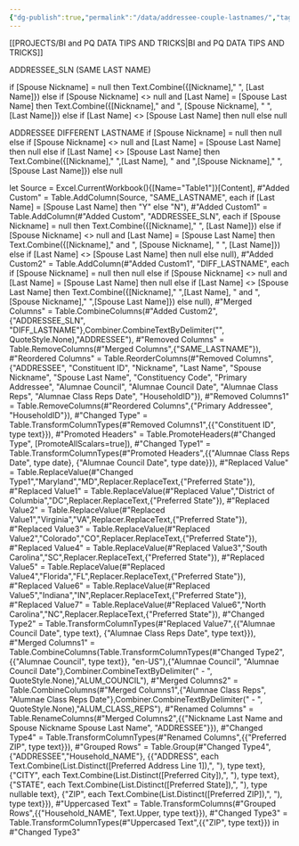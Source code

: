 ```yaml
---
{"dg-publish":true,"permalink":"/data/addressee-couple-lastnames/","tags":["Power_query","Data"],"noteIcon":""}
---
```


[[PROJECTS/BI and PQ DATA TIPS AND TRICKS\|BI and PQ DATA TIPS AND TRICKS]]

ADDRESSEE_SLN (SAME LAST NAME)

if [Spouse Nickname] = null then 
Text.Combine({[Nickname]," ", [Last Name]})
else if [Spouse Nickname] <> null and [Last Name] = [Spouse Last Name] then 
Text.Combine({[Nickname]," and ", [Spouse Nickname], " ", [Last Name]}) 
else if [Last Name] <> [Spouse Last Name] then null 
else null

ADDRESSEE DIFFERENT LASTNAME
if [Spouse Nickname] = null then 
null
else if [Spouse Nickname] <> null and [Last Name] = [Spouse Last Name] then 
null
else if [Last Name] <> [Spouse Last Name] then 
Text.Combine({[Nickname]," ",[Last Name], " and ",[Spouse Nickname]," ",[Spouse Last Name]})
else null


let
    Source = Excel.CurrentWorkbook(){[Name="Table1"]}[Content],
    #"Added Custom" = Table.AddColumn(Source, "SAME_LASTNAME", each if [Last Name] = [Spouse Last Name] then "Y" else "N"),
    #"Added Custom1" = Table.AddColumn(#"Added Custom", "ADDRESSEE_SLN", each if [Spouse Nickname] = null then 
Text.Combine({[Nickname]," ", [Last Name]})
else if [Spouse Nickname] <> null and [Last Name] = [Spouse Last Name] then 
Text.Combine({[Nickname]," and ", [Spouse Nickname], " ", [Last Name]}) 
else if [Last Name] <> [Spouse Last Name] then null 
else null),
    #"Added Custom2" = Table.AddColumn(#"Added Custom1", "DIFF_LASTNAME", each if [Spouse Nickname] = null then 
null
else if [Spouse Nickname] <> null and [Last Name] = [Spouse Last Name] then 
null
else if [Last Name] <> [Spouse Last Name] then 
Text.Combine({[Nickname]," ",[Last Name], " and ",[Spouse Nickname]," ",[Spouse Last Name]})
else null),
    #"Merged Columns" = Table.CombineColumns(#"Added Custom2",{"ADDRESSEE_SLN", "DIFF_LASTNAME"},Combiner.CombineTextByDelimiter("", QuoteStyle.None),"ADDRESSEE"),
    #"Removed Columns" = Table.RemoveColumns(#"Merged Columns",{"SAME_LASTNAME"}),
    #"Reordered Columns" = Table.ReorderColumns(#"Removed Columns",{"ADDRESSEE", "Constituent ID", "Nickname", "Last Name", "Spouse Nickname", "Spouse Last Name", "Constituency Code", "Primary Addressee", "Alumnae Council", "Alumnae Council Date", "Alumnae Class Reps", "Alumnae Class Reps Date", "HouseholdID"}),
    #"Removed Columns1" = Table.RemoveColumns(#"Reordered Columns",{"Primary Addressee", "HouseholdID"}),
    #"Changed Type" = Table.TransformColumnTypes(#"Removed Columns1",{{"Constituent ID", type text}}),
    #"Promoted Headers" = Table.PromoteHeaders(#"Changed Type", [PromoteAllScalars=true]),
    #"Changed Type1" = Table.TransformColumnTypes(#"Promoted Headers",{{"Alumnae Class Reps Date", type date}, {"Alumnae Council Date", type date}}),
    #"Replaced Value" = Table.ReplaceValue(#"Changed Type1","Maryland","MD",Replacer.ReplaceText,{"Preferred State"}),
    #"Replaced Value1" = Table.ReplaceValue(#"Replaced Value","District of Columbia","DC",Replacer.ReplaceText,{"Preferred State"}),
    #"Replaced Value2" = Table.ReplaceValue(#"Replaced Value1","Virginia","VA",Replacer.ReplaceText,{"Preferred State"}),
    #"Replaced Value3" = Table.ReplaceValue(#"Replaced Value2","Colorado","CO",Replacer.ReplaceText,{"Preferred State"}),
    #"Replaced Value4" = Table.ReplaceValue(#"Replaced Value3","South Carolina","SC",Replacer.ReplaceText,{"Preferred State"}),
    #"Replaced Value5" = Table.ReplaceValue(#"Replaced Value4","Florida","FL",Replacer.ReplaceText,{"Preferred State"}),
    #"Replaced Value6" = Table.ReplaceValue(#"Replaced Value5","Indiana","IN",Replacer.ReplaceText,{"Preferred State"}),
    #"Replaced Value7" = Table.ReplaceValue(#"Replaced Value6","North Carolina","NC",Replacer.ReplaceText,{"Preferred State"}),
    #"Changed Type2" = Table.TransformColumnTypes(#"Replaced Value7",{{"Alumnae Council Date", type text}, {"Alumnae Class Reps Date", type text}}),
    #"Merged Columns1" = Table.CombineColumns(Table.TransformColumnTypes(#"Changed Type2", {{"Alumnae Council", type text}}, "en-US"),{"Alumnae Council", "Alumnae Council Date"},Combiner.CombineTextByDelimiter(" - ", QuoteStyle.None),"ALUM_COUNCIL"),
    #"Merged Columns2" = Table.CombineColumns(#"Merged Columns1",{"Alumnae Class Reps", "Alumnae Class Reps Date"},Combiner.CombineTextByDelimiter(" - ", QuoteStyle.None),"ALUM_CLASS_REPS"),
    #"Renamed Columns" = Table.RenameColumns(#"Merged Columns2",{{"Nickname Last Name and Spouse Nickname Spouse Last Name", "ADDRESSEE"}}),
    #"Changed Type4" = Table.TransformColumnTypes(#"Renamed Columns",{{"Preferred ZIP", type text}}),
    #"Grouped Rows" = Table.Group(#"Changed Type4", {"ADDRESSEE","Household_NAME"}, {{"ADDRESS", each Text.Combine(List.Distinct([Preferred Address Line 1]),", "), type text}, {"CITY", each Text.Combine(List.Distinct([Preferred City]),", "), type text}, {"STATE", each Text.Combine(List.Distinct([Preferred State]),", "), type nullable text}, {"ZIP", each Text.Combine(List.Distinct([Preferred ZIP]),", "), type text}}),
    #"Uppercased Text" = Table.TransformColumns(#"Grouped Rows",{{"Household_NAME", Text.Upper, type text}}),
    #"Changed Type3" = Table.TransformColumnTypes(#"Uppercased Text",{{"ZIP", type text}})
in
    #"Changed Type3"